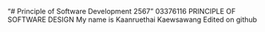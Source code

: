 “# Principle of Software Development 2567”
03376116 PRINCIPLE OF SOFTWARE DESIGN
My name is Kaanruethai Kaewsawang
Edited on github
